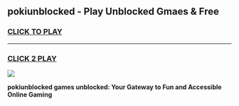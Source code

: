 
## pokiunblocked - Play Unblocked Gmaes & Free
<h3>
<a href="https://news.freeplayer.one?title=pokiunblocked&ref=23F">CLICK TO PLAY</a></h3>
<hr>

<h3>
<a href="https://news.freeplayer.one?title=pokiunblocked&ref=23F">CLICK 2 PLAY</a>
  
</h3>

<a href="https://news.freeplayer.one?title=pokiunblocked&ref=23F/"><img src="https://clearcache.store/games.png"></a>


**pokiunblocked games unblocked: Your Gateway to Fun and Accessible Online Gaming**

